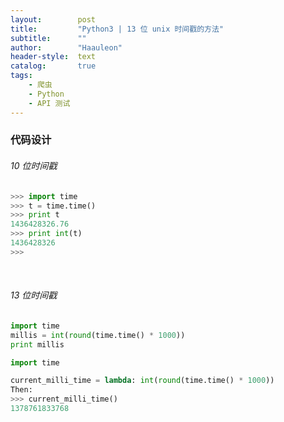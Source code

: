 ```yaml
---
layout:        post
title:         "Python3 | 13 位 unix 时间戳的方法"
subtitle:      ""
author:        "Haauleon"
header-style:  text
catalog:       true
tags:
    - 爬虫
    - Python
    - API 测试
---
```


### 代码设计
###### 10 位时间戳
```python
>>> import time
>>> t = time.time()
>>> print t
1436428326.76
>>> print int(t)
1436428326
>>> 
```

<br>

###### 13 位时间戳
```python
import time
millis = int(round(time.time() * 1000))
print millis
```

```python
import time

current_milli_time = lambda: int(round(time.time() * 1000))
Then:
>>> current_milli_time()
1378761833768
```